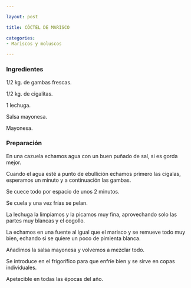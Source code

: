 ```yaml
---

layout: post

title: CÓCTEL DE MARISCO

categories:
- Mariscos y moluscos

---
```


<h3>Ingredientes</h3>

1/2 kg. de gambas frescas.

1/2 kg. de cigalitas.

1 lechuga.

Salsa mayonesa.

Mayonesa.

<h3>Preparación</h3>

En una cazuela echamos agua con un buen puñado de sal, si es gorda mejor.

Cuando el agua esté a punto de ebullición echamos primero las cigalas, esperamos un minuto y a continuación las gambas.

Se cuece todo por espacio de unos 2 minutos.

Se cuela y una vez frías se pelan.

La lechuga la limpiamos y la picamos muy fina, aprovechando solo las partes muy blancas y el cogollo.

La echamos en una fuente al igual que el marisco y se remueve todo muy bien, echando si se quiere un poco de pimienta blanca.

Añadimos la salsa mayonesa y volvemos a mezclar todo.

Se introduce en el frigorífico para que enfríe bien y se sirve en copas individuales.

Apetecible en todas las épocas del año.